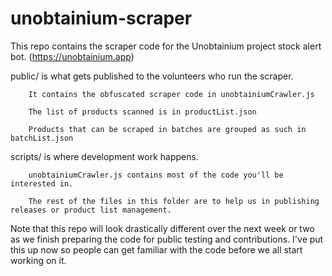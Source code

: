 # unobtainium-scraper
This repo contains the scraper code for the Unobtainium project stock alert bot. (https://unobtainium.app)


public/ is what gets published to the volunteers who run the scraper.

		It contains the obfuscated scraper code in unobtainiumCrawler.js

		The list of products scanned is in productList.json

		Products that can be scraped in batches are grouped as such in batchList.json


scripts/ is where development work happens. 

		unobtainiumCrawler.js contains most of the code you'll be interested in. 

		The rest of the files in this folder are to help us in publishing releases or product list management.


Note that this repo will look drastically different over the next week or two as we finish preparing the code for public testing and contributions.
I've put this up now so people can get familiar with the code before we all start working on it.

